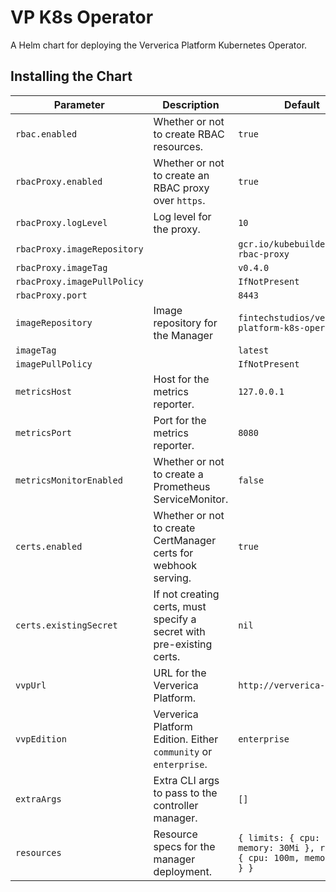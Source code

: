 # VP K8s Operator

A Helm chart for deploying the Ververica Platform Kubernetes Operator.

## Installing the Chart

| Parameter                    | Description                                           | Default                                            |
|------------------------------|-------------------------------------------------------|----------------------------------------------------|
| `rbac.enabled`               | Whether or not to create RBAC resources.              | `true`                                             |
| `rbacProxy.enabled`          | Whether or not to create an RBAC proxy over `https`.  | `true`                                             |
| `rbacProxy.logLevel`         | Log level for the proxy.                              | `10`                                               |
| `rbacProxy.imageRepository`  |                                                       | `gcr.io/kubebuilder/kube-rbac-proxy`               |
| `rbacProxy.imageTag`         |                                                       | `v0.4.0`                                           |
| `rbacProxy.imagePullPolicy`  |                                                       | `IfNotPresent`                                     |
| `rbacProxy.port`             |                                                       | `8443`                                             |
| `imageRepository`            | Image repository for the Manager                      | `fintechstudios/ververica-platform-k8s-operator`   |
| `imageTag`                   |                                                       | `latest`                                           |
| `imagePullPolicy`            |                                                       | `IfNotPresent`                                     |
| `metricsHost`                | Host for the metrics reporter.                        | `127.0.0.1`                                        |
| `metricsPort`                | Port for the metrics reporter.                        | `8080`                                             |
| `metricsMonitorEnabled`      | Whether or not to create a Prometheus ServiceMonitor. | `false`                                            |
| `certs.enabled`              | Whether or not to create CertManager certs for webhook serving. | `true`                                   |
| `certs.existingSecret`       | If not creating certs, must specify a secret with pre-existing certs. | `nil`                              |
| `vvpUrl`                     | URL for the Ververica Platform.                       | `http://ververica-platform`                        |
| `vvpEdition`                 | Ververica Platform Edition. Either `community` or `enterprise`. | `enterprise`                             |
| `extraArgs`                  | Extra CLI args to pass to the controller manager.                | `[]`                                       |
| `resources`                  | Resource specs for the manager deployment.             | `{ limits: { cpu: 100m, memory: 30Mi }, rqeuests: { cpu: 100m, memory 20Mi } }` |
